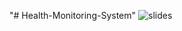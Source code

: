 "# Health-Monitoring-System" 
![slides](https://user-images.githubusercontent.com/74811459/170888575-33ae83ce-aeac-43c6-86a6-596bec4b0503.png)
